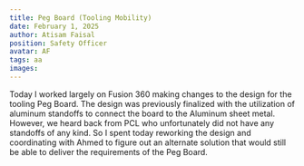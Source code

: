 ```yaml
---
title: Peg Board (Tooling Mobility)
date: February 1, 2025
author: Atisam Faisal
position: Safety Officer
avatar: AF
tags: aa
images:
---
```


Today I worked largely on Fusion 360 making changes to the design for the tooling Peg Board. The design was previously finalized with the utilization of aluminum standoffs to connect the board to the Aluminum sheet metal. However, we heard back from PCL who unfortunately did not have any standoffs of any kind. So I spent today reworking the design and coordinating with Ahmed to figure out an alternate solution that would still be able to deliver the requirements of the Peg Board. 

